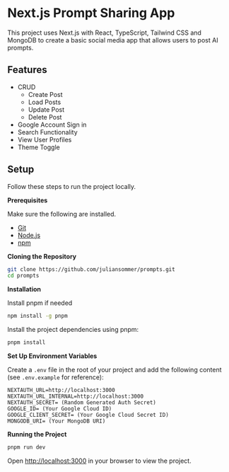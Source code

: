 # Next.js Prompt Sharing App

This project uses Next.js with React, TypeScript, Tailwind CSS and MongoDB to create a basic social media app that allows users to post AI prompts.

## Features

- CRUD
  - Create Post
  - Load Posts
  - Update Post
  - Delete Post
- Google Account Sign in
- Search Functionality
- View User Profiles
- Theme Toggle

## Setup

Follow these steps to run the project locally.

**Prerequisites**

Make sure the following are installed.

- [Git](https://git-scm.com/)
- [Node.js](https://nodejs.org/en)
- [npm](https://www.npmjs.com/)

**Cloning the Repository**

```bash
git clone https://github.com/juliansommer/prompts.git
cd prompts
```

**Installation**

Install pnpm if needed

```bash
npm install -g pnpm
```

Install the project dependencies using pnpm:

```bash
pnpm install
```

**Set Up Environment Variables**

Create a `.env` file in the root of your project and add the following content (see `.env.example` for reference):

```env
NEXTAUTH_URL=http://localhost:3000
NEXTAUTH_URL_INTERNAL=http://localhost:3000
NEXTAUTH_SECRET= (Random Generated Auth Secret)
GOOGLE_ID= (Your Google Cloud ID)
GOOGLE_CLIENT_SECRET= (Your Google Cloud Secret ID)
MONGODB_URI= (Your MongoDB URI)
```

**Running the Project**

```bash
pnpm run dev
```

Open [http://localhost:3000](http://localhost:3000) in your browser to view the project.
